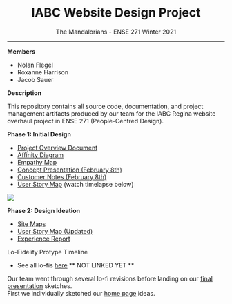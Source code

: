 <h1 align="center">IABC Website Design Project</h1>
<p align="center">The Mandalorians - ENSE 271 Winter 2021</p>

---
**Members**
- Nolan Flegel
- Roxanne Harrison
- Jacob Sauer

**Description**

This repository contains all source code, documentation, and project management artifacts produced by our team for the IABC Regina website overhaul project in ENSE 271 (People-Centred Design).

**Phase 1: Initial Design**

- <a href="https://github.com/SquareSquire286/ENSE271-IABC-Project/blob/jacob/Initial%20Design/ProjectOverview.md">Project Overview Document</a>
- <a href="https://github.com/SquareSquire286/ENSE271-IABC-Project/blob/jacob/Initial%20Design/AffinityDiagram.pdf">Affinity Diagram</a>
- <a href="https://github.com/SquareSquire286/ENSE271-IABC-Project/blob/jacob/Initial%20Design/EmpathyMap.pdf">Empathy Map</a>
- <a href="https://github.com/SquareSquire286/ENSE271-IABC-Project/blob/jacob/Initial%20Design/Concept%20Presentation%20(February%208th).pdf">Concept Presentation (February 8th)</a>
- <a href="https://github.com/SquareSquire286/ENSE271-IABC-Project/blob/jacob/Initial%20Design/CustomerNotesFeb8.md">Customer Notes (February 8th)</a>
- <a href="https://github.com/SquareSquire286/ENSE271-IABC-Project/blob/jacob/Initial%20Design/UserStoryMap.pdf">User Story Map</a> (watch timelapse below)

![](Initial%20Design/UserStoryMap.gif)

**Phase 2: Design Ideation**

- [Site Maps](Design%20Ideation/SiteMaps.pdf)
- [User Story Map (Updated)](Design%20Ideation/UserStoryMap(Updated).PNG)
- [Experience Report](Design%20Ideation/ExperienceReport.pdf)

Lo-Fidelity Protype Timeline
- See all lo-fis [here](Design%20Ideation/All-Lo-Fis.pdf) ** NOT LINKED YET **

Our team went through several lo-fi revisions before landing on our [final presentation](Design%20Ideation/FinalPresentationSketches.pdf) sketches.  
First we individually sketched our [home page](Design%20Ideation/FirstDraftHomePage.pdf) ideas. 
